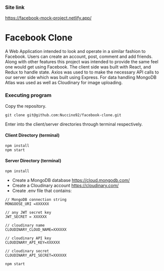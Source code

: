 ### Site link

https://facebook-mock-project.netlify.app/

# Facebook Clone

A Web Application intended to look and operate in a similar fashion to Facebook. Users can create an account, post, comment and add friends. Along with other features this project was intended to provide the same feel one would get using Facebook. The client side was built with React, and Redux to handle state. Axios was used to to make the necessary API calls to our server side which was built using Express. For data handling MongoDB Atlas was used as well as Cloudinary for image uploading.

### Executing program

Copy the repository.

```
git clone git@github.com:Nuccino92/facebook-clone.git
```

Enter into the client/server directories through terminal respectively.

#### Client Directory (terminal)

```
npm install
npm start
```

#### Server Directory (terminal)

```
npm install
```

- Create a MongoDB database https://cloud.mongodb.com/
- Create a Cloudinary account https://cloudinary.com/
- Create .env file that contains:

```
// MongoDB connection string
MONGOOSE_URI =XXXXXX

// any JWT secret key
JWT_SECRET = XXXXXX

// cloudinary name
CLOUDINARY_CLOUD_NAME=XXXXXX

// cloudinary API key
CLOUDINARY_API_KEY=XXXXXX

// cloudinary secret
CLOUDINARY_API_SECRET=XXXXXX
```

```
npm start
```
